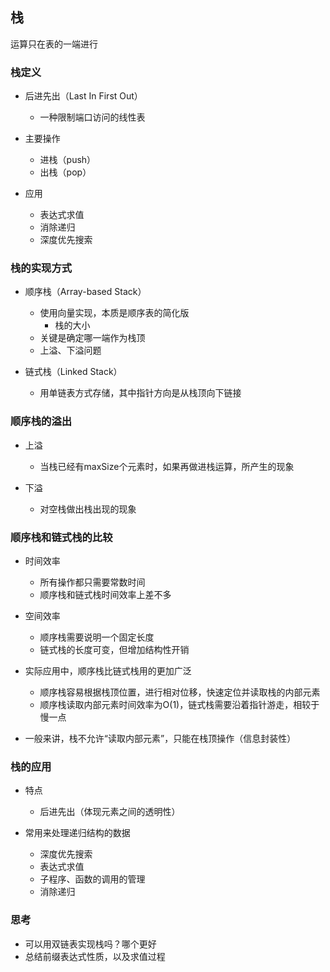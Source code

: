 ## 栈

运算只在表的一端进行

### 栈定义

- 后进先出（Last In First Out）
  - 一种限制端口访问的线性表

- 主要操作
  - 进栈（push）
  - 出栈（pop）

- 应用
  - 表达式求值
  - 消除递归
  - 深度优先搜索

### 栈的实现方式

- 顺序栈（Array-based Stack）

  - 使用向量实现，本质是顺序表的简化版
    - 栈的大小
  - 关键是确定哪一端作为栈顶
  - 上溢、下溢问题

- 链式栈（Linked Stack）

  - 用单链表方式存储，其中指针方向是从栈顶向下链接

### 顺序栈的溢出

- 上溢

  - 当栈已经有maxSize个元素时，如果再做进栈运算，所产生的现象

- 下溢

  - 对空栈做出栈出现的现象

### 顺序栈和链式栈的比较

- 时间效率

  - 所有操作都只需要常数时间
  - 顺序栈和链式栈时间效率上差不多

- 空间效率

  - 顺序栈需要说明一个固定长度
  - 链式栈的长度可变，但增加结构性开销

- 实际应用中，顺序栈比链式栈用的更加广泛

  - 顺序栈容易根据栈顶位置，进行相对位移，快速定位并读取栈的内部元素
  - 顺序栈读取内部元素时间效率为O(1)，链式栈需要沿着指针游走，相较于慢一点

- 一般来讲，栈不允许“读取内部元素”，只能在栈顶操作（信息封装性）

### 栈的应用

- 特点
  
  - 后进先出（体现元素之间的透明性）

- 常用来处理递归结构的数据

  - 深度优先搜索
  - 表达式求值
  - 子程序、函数的调用的管理
  - 消除递归

### 思考

- 可以用双链表实现栈吗？哪个更好
- 总结前缀表达式性质，以及求值过程